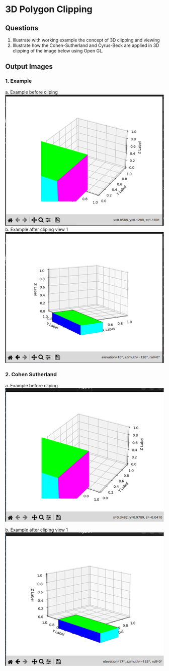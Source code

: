 # 3D Polygon Clipping

## Questions

1. Illustrate with working example the concept of 3D clipping and viewing
2. Illustrate how the Cohen-Sutherland and Cyrus-Beck are applied in 3D clipping of the image below using Open GL.


## Output Images
### 1. Example
a. Example before cliping <br>
![Example before cliping](../OUTPUT/clip_example_python(original).png)  
b. Example after cliping view 1 <br>
![Example after cliping](../OUTPUT/clip_example_python(clipped).png)

### 2. Cohen Sutherland
a. Example before cliping <br>
![Example before cliping](../OUTPUT/cohen_python(original).png)

b. Example after cliping view 1 <br>
![Example after cliping](../OUTPUT/cohen_python(clipped).png)
